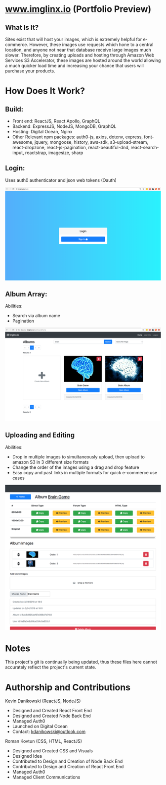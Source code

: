 # www.imglinx.io (Portfolio Preview)

## What Is It?

Sites exist that will host your images, which is extremely helpful for e-commerce. However, these images use requests which hone to a central location, and anyone not near that database receive large images much slower. Therefore, by creating uploads and hosting through Amazon Web Services S3 Accelerator, these images are hosted around the world allowing a much quicker load time and increasing your chance that users will purchase your products.

# How Does It Work?

## Build:
- Front end: ReactJS, React Apollo, GraphQL
- Backend: ExpressJS, NodeJS, MongoDB, GraphQL
- Hosting: Digital Ocean, Nginx
- Other Relevant npm packages: auth0-js, axios, dotenv, express, font-awesome, jquery, mongoose, history, aws-sdk, s3-upload-stream, react-dropzone, react-js-pagination, react-beautiful-dnd, react-search-input, reactstrap, imagesize, sharp

## Login:
Uses auth0 authenticator and json web tokens (Oauth)

![Login Screen](https://github.com/KevinDanikowski/imglinx.io_nda/blob/master/misc/images/login-page.png?raw=true)

## Album Array:
Abilities:
- Search via album name
- Pagination

![Home Page](https://github.com/KevinDanikowski/imglinx.io_nda/blob/master/misc/images/home-albums-page-while-searching.png?raw=true)

## Uploading and Editing
Abilities:
- Drop in multiple images to simultaneously upload, then upload to amazon S3 in 3 different size formats
- Change the order of the images using a drag and drop feature
- Easy copy and past links in multiple formats for quick e-commerce use cases

![Create and Edit Albums](https://github.com/KevinDanikowski/imglinx.io_nda/blob/master/misc/images/edit-album-page.png?raw=true)

# Notes

This project's git is continually being updated, thus these files here cannot accurately reflect the project's current state.

# Authorship and Contributions

Kevin Danikowski (ReactJS, NodeJS)
- Designed and Created React Front End
- Designed and Created Node Back End
- Managed Auth0
- Launched on Digital Ocean
- Contact: kdanikowski@outlook.com

Roman Kovtun (CSS, HTML, ReactJS)
- Designed and Created CSS and Visuals
- Designed Idea
- Contributed to Design and Creation of Node Back End
- Contributed to Design and Creation of React Front End
- Managed Auth0
- Managed Client Communications

